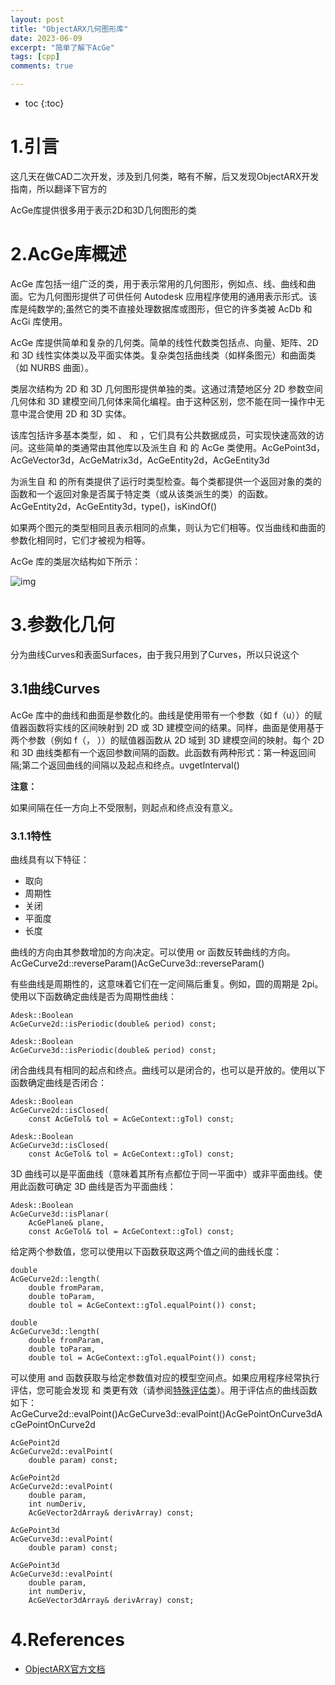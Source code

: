 ```yaml
---
layout: post
title: "ObjectARX几何图形库"
date: 2023-06-09
excerpt: "简单了解下AcGe"
tags: [cpp]
comments: true

---
```


* toc
{:toc}


# 1.引言

这几天在做CAD二次开发，涉及到几何类，略有不解，后又发现ObjectARX开发指南，所以翻译下官方的

AcGe库提供很多用于表示2D和3D几何图形的类

# 2.AcGe库概述

AcGe 库包括一组广泛的类，用于表示常用的几何图形，例如点、线、曲线和曲面。它为几何图形提供了可供任何 Autodesk 应用程序使用的通用表示形式。该库是纯数学的;虽然它的类不直接处理数据库或图形，但它的许多类被 AcDb 和 AcGi 库使用。

AcGe 库提供简单和复杂的几何类。简单的线性代数类包括点、向量、矩阵、2D 和 3D 线性实体类以及平面实体类。复杂类包括曲线类（如样条图元）和曲面类（如 NURBS 曲面）。

类层次结构为 2D 和 3D 几何图形提供单独的类。这通过清楚地区分 2D 参数空间几何体和 3D 建模空间几何体来简化编程。由于这种区别，您不能在同一操作中无意中混合使用 2D 和 3D 实体。

该库包括许多基本类型，如 、 和 ，它们具有公共数据成员，可实现快速高效的访问。这些简单的类通常由其他库以及派生自 和 的 AcGe 类使用。AcGePoint3d，AcGeVector3d，AcGeMatrix3d，AcGeEntity2d，AcGeEntity3d

为派生自 和 的所有类提供了运行时类型检查。每个类都提供一个返回对象的类的函数和一个返回对象是否属于特定类（或从该类派生的类）的函数。AcGeEntity2d，AcGeEntity3d，type()，isKindOf()

如果两个图元的类型相同且表示相同的点集，则认为它们相等。仅当曲线和曲面的参数化相同时，它们才被视为相等。

AcGe 库的类层次结构如下所示：

![img](https://help.autodesk.com/cloudhelp/2023/CHS/OARXMAC-DevGuide/images/GUID-FAC81CA1-6875-4A76-9DED-4696F43C547C.png)

# 3.参数化几何

分为曲线Curves和表面Surfaces，由于我只用到了Curves，所以只说这个

## 3.1曲线Curves

AcGe 库中的曲线和曲面是参数化的。曲线是使用带有一个参数（如 f（u））的赋值器函数将实线的区间映射到 2D 或 3D 建模空间的结果。同样，曲面是使用基于两个参数（例如 f（， ））的赋值器函数从 2D 域到 3D 建模空间的映射。每个 2D 和 3D 曲线类都有一个返回参数间隔的函数。此函数有两种形式：第一种返回间隔;第二个返回曲线的间隔以及起点和终点。uvgetInterval()

**注意：**

如果间隔在任一方向上不受限制，则起点和终点没有意义。

### 3.1.1特性

曲线具有以下特征：

- 取向
- 周期性
- 关闭
- 平面度
- 长度

曲线的方向由其参数增加的方向决定。可以使用 or 函数反转曲线的方向。AcGeCurve2d::reverseParam()AcGeCurve3d::reverseParam()

有些曲线是周期性的，这意味着它们在一定间隔后重复。例如，圆的周期是 2pi。使用以下函数确定曲线是否为周期性曲线：

```
Adesk::Boolean
AcGeCurve2d::isPeriodic(double& period) const;
 
Adesk::Boolean
AcGeCurve3d::isPeriodic(double& period) const;
```

闭合曲线具有相同的起点和终点。曲线可以是闭合的，也可以是开放的。使用以下函数确定曲线是否闭合：

```
Adesk::Boolean
AcGeCurve2d::isClosed(
    const AcGeTol& tol = AcGeContext::gTol) const;
 
Adesk::Boolean
AcGeCurve3d::isClosed(
    const AcGeTol& tol = AcGeContext::gTol) const;
```

3D 曲线可以是平面曲线（意味着其所有点都位于同一平面中）或非平面曲线。使用此函数可确定 3D 曲线是否为平面曲线：

```
Adesk::Boolean
AcGeCurve3d::isPlanar(
    AcGePlane& plane, 
    const AcGeTol& tol = AcGeContext::gTol) const;
```

给定两个参数值，您可以使用以下函数获取这两个值之间的曲线长度：

```
double
AcGeCurve2d::length(
    double fromParam, 
    double toParam,
    double tol = AcGeContext::gTol.equalPoint()) const;
 
double
AcGeCurve3d::length(
    double fromParam, 
    double toParam,
    double tol = AcGeContext::gTol.equalPoint()) const;
```

可以使用 and 函数获取与给定参数值对应的模型空间点。如果应用程序经常执行评估，您可能会发现 和 类更有效（请参阅[特殊评估类](https://help.autodesk.com/view/OARXMAC/2023/CHS/?guid=GUID-4B1FA25F-05CF-4BDB-98DA-C85149B735D5#GUID-4B1FA25F-05CF-4BDB-98DA-C85149B735D5__WS4B0506698C46277A1908CA1105A303E554-7FF7)）。用于评估点的曲线函数如下：AcGeCurve2d::evalPoint()AcGeCurve3d::evalPoint()AcGePointOnCurve3dAcGePointOnCurve2d

```
AcGePoint2d
AcGeCurve2d::evalPoint(
    double param) const;
 
AcGePoint2d
AcGeCurve2d::evalPoint(
    double param, 
    int numDeriv,
    AcGeVector2dArray& derivArray) const;
 
AcGePoint3d
AcGeCurve3d::evalPoint(
    double param) const;
 
AcGePoint3d
AcGeCurve3d::evalPoint(
    double param, 
    int numDeriv,
    AcGeVector3dArray& derivArray) const;
```

# 4.References

- [ObjectARX官方文档](https://help.autodesk.com/view/OARXMAC/2023/CHS/?guid=GUID-BCD4C0B3-CCAA-4C10-9ABC-394CF6D52CA5)

